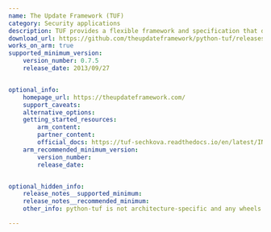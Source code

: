 ```yaml
---
name: The Update Framework (TUF)
category: Security applications
description: TUF provides a flexible framework and specification that developers can adopt into any software update system.
download_url: https://github.com/theupdateframework/python-tuf/releases
works_on_arm: true
supported_minimum_version:
    version_number: 0.7.5
    release_date: 2013/09/27


optional_info:
    homepage_url: https://theupdateframework.com/
    support_caveats:
    alternative_options:
    getting_started_resources:
        arm_content:
        partner_content:
        official_docs: https://tuf-sechkova.readthedocs.io/en/latest/INSTALLATION.html
    arm_recommended_minimum_version:
        version_number:
        release_date:


optional_hidden_info:
    release_notes__supported_minimum:
    release_notes__recommended_minimum:
    other_info: python-tuf is not architecture-specific and any wheels are released on [PyPI](https://pypi.org/project/tuf/#files)

---
```

